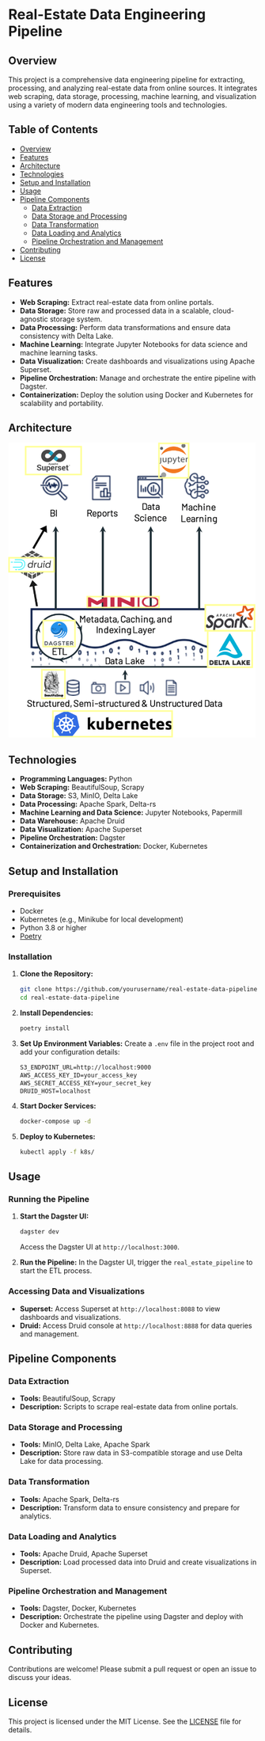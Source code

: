 # Real-Estate Data Engineering Pipeline

## Overview
This project is a comprehensive data engineering pipeline for extracting, processing, and analyzing real-estate data from online sources. It integrates web scraping, data storage, processing, machine learning, and visualization using a variety of modern data engineering tools and technologies.

## Table of Contents
- [Overview](#overview)
- [Features](#features)
- [Architecture](#architecture)
- [Technologies](#technologies)
- [Setup and Installation](#setup-and-installation)
- [Usage](#usage)
- [Pipeline Components](#pipeline-components)
  - [Data Extraction](#data-extraction)
  - [Data Storage and Processing](#data-storage-and-processing)
  - [Data Transformation](#data-transformation)
  - [Data Loading and Analytics](#data-loading-and-analytics)
  - [Pipeline Orchestration and Management](#pipeline-orchestration-and-management)
- [Contributing](#contributing)
- [License](#license)

## Features
- **Web Scraping:** Extract real-estate data from online portals.
- **Data Storage:** Store raw and processed data in a scalable, cloud-agnostic storage system.
- **Data Processing:** Perform data transformations and ensure data consistency with Delta Lake.
- **Machine Learning:** Integrate Jupyter Notebooks for data science and machine learning tasks.
- **Data Visualization:** Create dashboards and visualizations using Apache Superset.
- **Pipeline Orchestration:** Manage and orchestrate the entire pipeline with Dagster.
- **Containerization:** Deploy the solution using Docker and Kubernetes for scalability and portability.

## Architecture
<img src="./dataimg.png" alt="Architecture Diagram" width="500">



## Technologies
- **Programming Languages:** Python
- **Web Scraping:** BeautifulSoup, Scrapy
- **Data Storage:** S3, MinIO, Delta Lake
- **Data Processing:** Apache Spark, Delta-rs
- **Machine Learning and Data Science:** Jupyter Notebooks, Papermill
- **Data Warehouse:** Apache Druid
- **Data Visualization:** Apache Superset
- **Pipeline Orchestration:** Dagster
- **Containerization and Orchestration:** Docker, Kubernetes

## Setup and Installation

### Prerequisites
- Docker
- Kubernetes (e.g., Minikube for local development)
- Python 3.8 or higher
- [Poetry](https://python-poetry.org/)

### Installation

1. **Clone the Repository:**
    ```sh
    git clone https://github.com/yourusername/real-estate-data-pipeline.git
    cd real-estate-data-pipeline
    ```

2. **Install Dependencies:**
    ```sh
    poetry install
    ```

3. **Set Up Environment Variables:**
    Create a `.env` file in the project root and add your configuration details:
    ```env
    S3_ENDPOINT_URL=http://localhost:9000
    AWS_ACCESS_KEY_ID=your_access_key
    AWS_SECRET_ACCESS_KEY=your_secret_key
    DRUID_HOST=localhost
    ```

4. **Start Docker Services:**
    ```sh
    docker-compose up -d
    ```

5. **Deploy to Kubernetes:**
    ```sh
    kubectl apply -f k8s/
    ```

## Usage

### Running the Pipeline
1. **Start the Dagster UI:**
    ```sh
    dagster dev
    ```
    Access the Dagster UI at `http://localhost:3000`.

2. **Run the Pipeline:**
    In the Dagster UI, trigger the `real_estate_pipeline` to start the ETL process.

### Accessing Data and Visualizations
- **Superset:** Access Superset at `http://localhost:8088` to view dashboards and visualizations.
- **Druid:** Access Druid console at `http://localhost:8888` for data queries and management.

## Pipeline Components

### Data Extraction
- **Tools:** BeautifulSoup, Scrapy
- **Description:** Scripts to scrape real-estate data from online portals.

### Data Storage and Processing
- **Tools:** MinIO, Delta Lake, Apache Spark
- **Description:** Store raw data in S3-compatible storage and use Delta Lake for data processing.

### Data Transformation
- **Tools:** Apache Spark, Delta-rs
- **Description:** Transform data to ensure consistency and prepare for analytics.

### Data Loading and Analytics
- **Tools:** Apache Druid, Apache Superset
- **Description:** Load processed data into Druid and create visualizations in Superset.

### Pipeline Orchestration and Management
- **Tools:** Dagster, Docker, Kubernetes
- **Description:** Orchestrate the pipeline using Dagster and deploy with Docker and Kubernetes.

## Contributing
Contributions are welcome! Please submit a pull request or open an issue to discuss your ideas.

## License
This project is licensed under the MIT License. See the [LICENSE](LICENSE) file for details.
